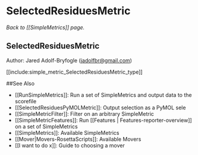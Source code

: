 # SelectedResiduesMetric
*Back to [[SimpleMetrics]] page.*
## SelectedResiduesMetric

Author: Jared Adolf-Bryfogle (jadolfbr@gmail.com)

[[include:simple_metric_SelectedResiduesMetric_type]]

##See Also

* [[RunSimpleMetrics]]: Run a set of SimpleMetrics and output data to the scorefile
* [[SelectedResiduesPyMOLMetric]]: Output selection as a PyMOL sele
* [[SimpleMetricFilter]]: Filter on an arbitrary SimpleMetric
* [[SimpleMetricFeatures]]: Run [[Features | Features-reporter-overview]] on a set of SimpleMetrics
* [[SimpleMetrics]]: Available SimpleMetrics
* [[Mover|Movers-RosettaScripts]]: Available Movers
* [[I want to do x]]: Guide to choosing a mover